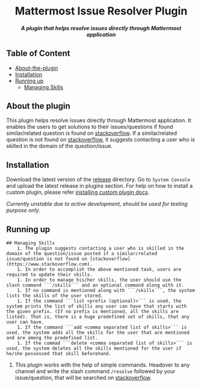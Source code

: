 <p align="center">
	<h1 align="center">Mattermost Issue Resolver Plugin</h1>
	<h5 align="center">A plugin that helps resolve issues directly through Mattermost application</h5>
</p>


## Table of Content
- [About-the-plugin](#about-the-plugin)
- [Installation](#installation)
- [Running up](#running-up)
	- [Managing Skills](#managing-skills)
## About the plugin
This plugin helps resolve issues directly through Mattermost application. It enables the users to get solutions to their issues/questions if found similar/related question is found on [stackoverflow](https://www.stackoverflow.com). If a similar/related question is not found on [stackoverflow](https://www.stackoverflow.com), it suggests contacting a user who is skilled in the domain of the question/issue.
## Installation
Download the latest version of the [release](https://github.com/abdulsmapara/mattermost-plugin-issue-resolver/releases) directory. Go to `System Console` and upload the latest release in plugins section. For help on how to install a custom plugin, please refer [installing custom plugin docs](https://docs.mattermost.com/administration/plugins.html#custom-plugins).

*Currently unstable due to active development, should be used for testing purpose only*. 


## Running up
	## Managing Skills
		1. The plugin suggests contacting a user who is skilled in the domain of the question/issue posted if a similar/related issue/question is not found on [stackoverflow](https://www.stackoverflow.com). 
		1. In order to accomplish the above mentioned task, users are required to update their skills.
		1. In order to manage his/her skills, the user should use the slash command ```/skills``` and an optional command along with it. 
		1. If no command is mentioned along with ```/skills```, the system lists the skills of the user stored.
		1. If the command ```list <prefix (optional)>``` is used, the system prints the list of skills any user can have that starts with the given prefix. (If no prefix is mentioned, all the skills are listed). That is, there is a huge predefined set of skills, that any user can have. 
		1. If the command ```add <comma separated list of skills>``` is used, the system adds all the skills for the user that are mentioned and are among the predefined list.
		1. If the commad ```delete <comma separated list of skills>``` is used, the system deletes all the skills mentioned for the user if he/she possessed that skill beforehand.
1. This plugin works with the help of simple commands. Headover to any channel and write the slash command ```/resolve``` followed by your issue/question, that will be searched on [stackoverflow](https://www.stackoverflow.com).